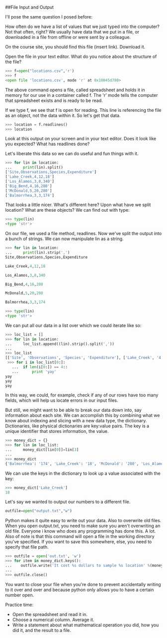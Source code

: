 ##File Input and Output

I'll pose the same question I posed before:

How often do we have a list of values that we just typed into the computer? 
Not that often, right? We usually have data that we put in a file, or downloaded in a file from offline or were sent by a colleague.

On the course site, you should find this file (insert link). Download it.

Open the file in your text editor. What do you notice about the structure of the file? 

```python
>>> f=open("locations.csv",'r')
>>> f
<open file 'locations.csv', mode 'r' at 0x10045d780>
```

The above command opens a file, called spreadsheet and holds it in memory for our use in a container called f. 
The 'r' mode tells the computer that spreadsheet exists and is ready to be read. 

If we type f, we see that f is open for reading. This line is referencing the file as an object, not the data within it. So let's get that data.

```python
>>> location = f.readlines()
>>> location
```
Look at this output on your screen and in your text editor. Does it look like you expected? What has readlines done?

Let's liberate this data so we can do useful and fun things with it.

```python
>>> for lin in location:
...     print(lin).split()
['Site,Observations,Species,Expenditure']
['Lake_Creek,4,12,18']
['Los_Alamos,3,8,340']
['Big_Bend,4,16,280']
['McDonald,5,20,280']
['Balmorrhea,3,3,174']
```

That looks a little nicer. What's different here? Upon what have we split location? What are these objects? We can find out with type:

```python
>>> type(lin)
<type 'str'>
```

On our file, we used a file method, readlines. Now we've split the output into a bunch of strings. We can now manipulate lin as a string.


```python
>>> for lin in location:
...     print(lin).strip(',')
Site,Observations,Species,Expenditure

Lake_Creek,4,12,18

Los_Alamos,3,8,340

Big_Bend,4,16,280

McDonald,5,20,280

Balmorrhea,3,3,174

>>> type(lin)
<type 'str'>
```

We can put all our data in a list over which we could iterate like so:

```python
>>> loc_list = []
>>> for lin in location:
...     loc_list.append((lin).strip().split(','))
... 
>>> loc_list
[['Site', 'Observations', 'Species', 'Expenditure'], ['Lake_Creek', '4', '12', '18'], ['Los_Alamos', '3', '8', '340'], ['Big_Bend', '4', '16', '280'], ['McDonald', '5', '20', '280'], ['Balmorrhea', '3', '3', '174']]
 >>> for i in loc_list[0:]:
   ...	if len(i[0:]) == 4::
   ...	    print 'yay'
yay
yay
yay

```

In this way, we could, for example, check if any of our rows have too many fields, which will help us locate errors in our input files.

But still, we might want to be able to break our data down into, say information about each site. We can accomplish this by combining what we know about indexing and slicing with a new data type, the dictionary. Dictionaries, like physical dictionaries are key:value pairs. The key is a unique identifier that stores information, the value.

```python
>>> money_dict = {}
>>> for lin in loc_list:
...     money_dict[lin[0]]=lin[3]
... 
>>> money_dict
{'Balmorrhea': '174', 'Lake_Creek': '18', 'McDonald': '280', 'Los_Alamos': '340', 'Site': 'Expenditure', 'Big_Bend': '280'}


```

We can use the keys in the dictionary to look up a value associated with the key:

```python
>>> money_dict['Lake_Creek']
18
```

Let's say we wanted to output our numbers to a different file.

```python
outfile=open("output.txt","w")
```

Python makes it quite easy to write out your data. Also to overwrite old files. When you open output.txt, you need to make sure you aren't overwriting an old file. Everyone i know who does any programming has done this. A lot. 
Also of note is that this command will open a file in the working directory you've specified. If you want to save this somewhere, else, you need to specify that file path.

```python
>>> outfile = open('out.txt', 'w')
>>> for item in money_dict.keys():
...    outfile.write('It cost %s dollars to sample %s location' %(money_dict[item], item) + '\n')
... 
>>> outfile.close()
```

You want to close your file when you're done to prevent accidentally writing to it over and over and because python only allows you to have a certain number open.

Practice time:

+ Open the spreadsheet and read it in.
+ Choose a numerical column. Average it.
+ Write a statement about what mathematical operation you did, how you did it, and the result to a file.







